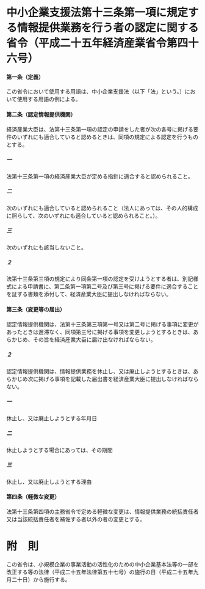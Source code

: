 # 中小企業支援法第十三条第一項に規定する情報提供業務を行う者の認定に関する省令（平成二十五年経済産業省令第四十六号）
#### 第一条（定義）
この省令において使用する用語は、中小企業支援法（以下「法」という。）において使用する用語の例による。
#### 第二条（認定情報提供機関）
経済産業大臣は、法第十三条第一項の認定の申請をした者が次の各号に掲げる要件のいずれにも適合していると認めるときは、同項の規定による認定を行うものとする。
##### 一
法第十三条第一項の経済産業大臣が定める指針に適合すると認められること。
##### 二
次のいずれにも適合していると認められること（法人にあっては、その人的構成に照らして、次のいずれにも適合していると認められること。）。
##### 三
次のいずれにも該当しないこと。
##### ２
法第十三条第三項の規定により同条第一項の認定を受けようとする者は、別記様式による申請書に、第二条第一項第二号及び第三号に掲げる要件に適合することを証する書類を添付して、経済産業大臣に提出しなければならない。
#### 第三条（変更等の届出）
認定情報提供機関は、法第十三条第三項第一号又は第二号に掲げる事項に変更があったときは遅滞なく、同項第三号に掲げる事項を変更しようとするときは、あらかじめ、その旨を経済産業大臣に届け出なければならない。
##### ２
認定情報提供機関は、情報提供業務を休止し、又は廃止しようとするときは、あらかじめ次に掲げる事項を記載した届出書を経済産業大臣に提出しなければならない。
##### 一
休止し、又は廃止しようとする年月日
##### 二
休止しようとする場合にあっては、その期間
##### 三
休止し、又は廃止しようとする理由
#### 第四条（軽微な変更）
法第十三条第四項の主務省令で定める軽微な変更は、情報提供業務の統括責任者又は当該統括責任者を補佐する者以外の者の変更とする。
# 附　則
この省令は、小規模企業の事業活動の活性化のための中小企業基本法等の一部を改正する等の法律（平成二十五年法律第五十七号）の施行の日（平成二十五年九月二十日）から施行する。

